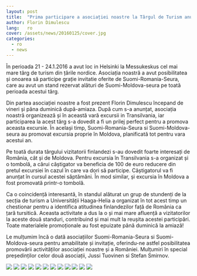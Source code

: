 ```yaml
---
layout: post
title:  "Prima participare a asociației noastre la Târgul de Turism anual de la Helsinki"
author: Florin Dimulescu
lang:   ro
cover: /assets/news/20160125/cover.jpg
categories:
  - ro
  - news
---
```

 
În perioada 21 - 24.1.2016 a avut loc in Helsinki la Messukeskus cel mai mare târg de turism din țările nordice. Asociația noastră a avut posibilitatea și onoarea să participe grație invitatie oferite de Suomi-Romania-Seura, care au avut un stand rezervat alături de Suomi-Moldova-seura pe toată perioada acestui târg.
 
Din partea asociației noastre a fost prezent Florin Dimulescu începand de vineri și pâna duminică după-amiaza. După cum s-a anunțat, asociația noastră organizează și în această vară excursii in Transilvania, iar participarea la acest târg s-a dovedit a fi un prilej perfect pentru a promova aceasta excursie. În același timp, Suomi-Romania-Seura si Suomi-Moldova-seura au promovat excursia proprie în Moldova, planificată tot pentru vara acestui an.
 
Pe toată durata târgului vizitatorii finlandezi s-au dovedit foarte interesați de România, cât și de Moldova. Pentru excursia în Transilvania s-a organizat și o tombolă, a cărui câștigator va beneficia de 100 de euro reducere din pretul excursiei în cazul în care va dori să participe. Câștigatorul va fi anunțat în cursul acestei săptămâni. În mod similar, și excursia în Moldova a fost promovată printr-o tombolă.
 
Ca o coincidență interesantă, în standul alăturat un grup de stundenți de la secția de turism a Universității Haaga-Helia a organizat în tot acest timp un chestionar pentru a identifica atitudinea finlandezilor față de România ca țară tursitică. Aceasta activitate a dus la o și mai mare afluență a vizitatorilor la aceste două standuri, contribuind și mai mult la reușita acestei participări. Toate materialele promoționale au fost epuizate până duminică la amiază!
 
Le mulțumim încă o dată asociațiilor Suomi-Romania-Seura si Suomi-Moldova-seura pentru amabilitate și invitație, oferindu-ne astfel posibilitatea promovării activităților asociației noastre și a României. Mulțumiri în special președinților celor două asociații, Jussi Tuovinen si Stefan Smirnov.

<div class="photos-grid" data-columns>
  <img src="/assets/news/20160125/1.jpg">
  <img src="/assets/news/20160125/2.jpg">
  <img src="/assets/news/20160125/3.jpg">
  <img src="/assets/news/20160125/4.jpg">
  <img src="/assets/news/20160125/5.jpg">
  <img src="/assets/news/20160125/6.jpg">
  <img src="/assets/news/20160125/7.jpg">
  <img src="/assets/news/20160125/8.jpg">
  <img src="/assets/news/20160125/9.jpg">
  <img src="/assets/news/20160125/10.jpg">
  <img src="/assets/news/20160125/11.jpg">
  <img src="/assets/news/20160125/12.jpg">
</div>